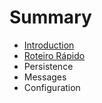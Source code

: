 # Summary

* [Introduction](README.md)
* [Roteiro Rápido](roteiro_rapido.md)
* Persistence
* Messages
* Configuration


